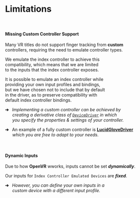 
# Limitations

<br>

#### Missing Custom Controller Support

Many VR titles do not support finger tracking from **custom** <br>
controllers, requiring the need to emulate controller types.


We emulate the index controller to achieve this <br>
compatibility, which means that we are limited <br>
to the inputs that the index controller exposes. <br>

It is possible to emulate an index controller while <br>
providing your own input profiles and bindings, <br>
but we have chosen not to include that by default <br>
in the driver, as to preserve compatibility with <br>
default index controller bindings.

**➔**  *Implementing a custom controller can be achieved by* <br>
     *creating a derivative class of [`DeviceDriver`] in which* <br>
     *you specify the properties & settings of your controller.*

**➔**  An example of a fully custom controller is **[LucidGloveDriver]** <br>
     *which you are free to adapt to your needs.*

<br>

#### Dynamic Inputs

Due to how **OpenVR** wworks, inputs cannot be set ***dynamically***.

Our inputs for `Index Controller Emulated Devices` are ***fixed***.

**➔**  *However, you can define your own inputs in a* <br>
     *custom device with a different input profile.*


<!----------------------------------------------------------------------------->

[`DeviceDriver`]: ../src/DeviceDriver/DeviceDriver.cpp

[LucidGloveDriver]: https://github.com/LucidVR/opengloves-driver/blob/develop/src/DeviceDriver/LucidGloveDriver.cpp
